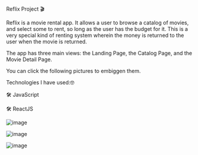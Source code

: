 Reflix Project 🎬

Reflix is a movie rental app. It allows a user to browse a catalog of movies, and select some to rent, so long as the user has the budget for it. This is a very special kind of renting system wherein the money is returned to the user when the movie is returned.



The app has three main views: the Landing Page, the Catalog Page, and the Movie Detail Page. 

You can click the following pictures to embiggen them.

Technologies I have used:🤓

🛠 JavaScript

🛠 ReactJS

![image](https://user-images.githubusercontent.com/42724186/109428853-89c6df80-7a01-11eb-8fd9-164e98784bab.png)

![image](https://user-images.githubusercontent.com/42724186/109428434-d01b3f00-79ff-11eb-8ea0-388f9c88195d.png)

![image](https://user-images.githubusercontent.com/42724186/109428470-efb26780-79ff-11eb-8368-b7c0d90acad9.png)


